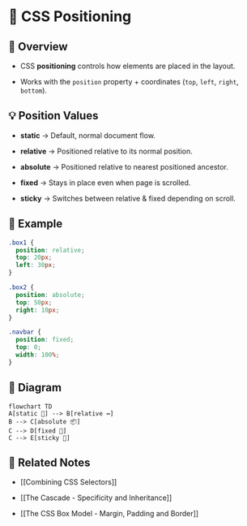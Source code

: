 # 📍 CSS Positioning

## 📖 Overview

- CSS **positioning** controls how elements are placed in the layout.
    
- Works with the `position` property + coordinates (`top`, `left`, `right`, `bottom`).
    

## 💡 Position Values

- **static** → Default, normal document flow.
    
- **relative** → Positioned relative to its normal position.
    
- **absolute** → Positioned relative to nearest positioned ancestor.
    
- **fixed** → Stays in place even when page is scrolled.
    
- **sticky** → Switches between relative & fixed depending on scroll.
    

## 📌 Example

```css
.box1 {
  position: relative;
  top: 20px;
  left: 30px;
}

.box2 {
  position: absolute;
  top: 50px;
  right: 10px;
}

.navbar {
  position: fixed;
  top: 0;
  width: 100%;
}
```

## 🎨 Diagram

```mermaid
flowchart TD
A[static 📄] --> B[relative ↔️]
B --> C[absolute 📦]
C --> D[fixed 📌]
C --> E[sticky 🧲]
```

## 🔗 Related Notes

- [[Combining CSS Selectors]]
    
- [[The Cascade - Specificity and Inheritance]]
    
- [[The CSS Box Model - Margin, Padding and Border]]